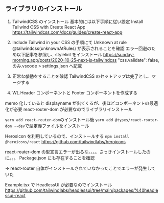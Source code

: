 ## ライブラリのインストール

1. TailwindCSS のインストール
   基本的には以下手順に従い設定
   Install Tailwind CSS with Create React App
   https://tailwindcss.com/docs/guides/create-react-app

2. Include Tailwind in your CSS の手順にて
   Unknown at rule @tailwindcss(unknownAtRules) が表示されることを確認
   エラー回避のため以下記事を参照し、stylelint をインストール
   https://sunday-morning.app/posts/2020-10-25-next-js-tailwindcss
   "css.validate": false, のみ.vscode > settings.json へ記載

3. 正常な挙動をすることを確認
   TailwindCSS のセットアップは完了とし、マージする

4. WL.Header コンポーネントと Footer コンポーネントを作成する

memo 化していると displayname が出てくるが、後ほどコンポーネントの最適化が必要
react-router-dom が必要なのでライブラリインストール

`yarn add react-router-dom`のインストール後
`yarn add @types/react-router-dom --dev`で型定義ファイルをインストール

HerosIcon を利用しているので、インストールする
`npm install @heroicons/react`
https://github.com/tailwindlabs/heroicons

react-router-dom の型宣言エラーが出るな。。。。さっきインストールしたのに。。。
Package.json にも存在することを確認

→ react-router 自体がインストールされていなかったことでエラーが発生していた

Example.tsx で HeadlessUI が必要なのでインストール
https://github.com/tailwindlabs/headlessui/tree/main/packages/%40headlessui-react
